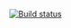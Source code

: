 [![Build status](https://ci.appveyor.com/api/projects/status/banabhfjjbv1cwxe?svg=true)](https://ci.appveyor.com/project/Masikoshka/1-2-api-ci-testing)



